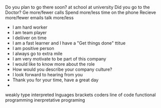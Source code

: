 Do you plan to go there soon?
at school at university
Did you go to the Doctor?
Ge more/fewer calls
Spend more/less time on the phone
Recieve more/fewer emails
talk more/less
* I am hard worker
* I am team player
* I deliiver on time
* I am a fast learner and I have a "Get things done" ttitue
* I am positive person
* I always go to extra mile
* I am very motivate to be part of this company
* I would like to know more about the role
* How would you describe your company culture?
* I look forward to hearing from you
* Thank you for your time, have a great day
*

weakly type
interpreted lnguages
brackets
coders
line of code
functional programming
inerpretative programing
